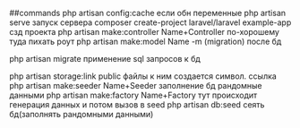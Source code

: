 ##commands
php artisan config:cache если обн переменные
php artisan serve запуск сервера
composer create-project laravel/laravel example-app  сзд проекта
php artisan make:controller Name+Controller по-хорошему туда пихать роут
php artisan make:model Name -m (migration) после бд

php artisan migrate применение sql запросов к бд

php artisan storage:link     public файлы к ним создается символ. ссылка
php artisan make:seeder Name+Seeder заполнение бд рандомные данными
php artisan make:factory Name+Factory тут происходит генерация данных и потом вызов в seed
php artisan db:seed сеять бд(заполнять рандомными данными)
